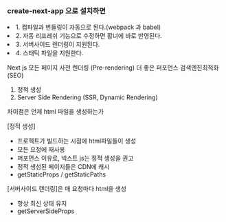 ### create-next-app 으로 설치하면
<li>1. 컴파일과 번들링이 자동으로 된다.(webpack 과 babel)</li>
<li>2. 자동 리프레쉬 기능으로 수정하면 홤녀에 바로 반영된다.</li>
<li>3. 서버사이드 렌더링이 지원된다.</li>
<li>4. 스태틱 파일을 지원한다.</li>

Next js 모든 페이지 사전 렌더링 (Pre-rendering)
더 좋은 퍼포먼스 
검색엔진최적화 (SEO)

1. 정적 생성
2. Server Side Rendering (SSR, Dynamic Rendering)

차이점은 언제  html 파일을 생성하는가

[정적 생성]
- 프로젝트가 빌드하는 시점에 html파일들이 생성
- 모든 요청에 재사용
- 퍼포먼스 이유로, 넥스트 js는 정적 생성을 권고
- 정적 생성된 페이지들은 CDN에 캐시
- getStaticProps / getStaticPaths

[서버사이드 랜더링]은 매 요청마다 html을 생성
- 항상 최신 상태 유지
- getServerSideProps